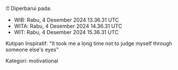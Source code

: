 ⏰ Diperbarui pada:
- WIB: Rabu, 4 Desember 2024 13.36.31 UTC
- WITA: Rabu, 4 Desember 2024 14.36.31 UTC
- WIT: Rabu, 4 Desember 2024 15.36.31 UTC

Kutipan Inspiratif:
"It took me a long time not to judge myself through someone else's eyes"


Kategori: motivational

